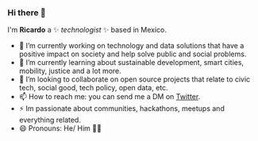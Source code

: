 ### Hi there 👋

I'm **Ricardo** a ✨ _technologist_ ✨ based in Mexico.

- 🔭 I’m currently working on technology and data solutions that have a positive impact on society and help solve public and social problems.
- 🌱 I’m currently learning about sustainable development, smart cities, mobility, justice and a lot more.
- 👯 I’m looking to collaborate on open source projects that relate to civic tech, social good, tech policy, open data, etc.
- 📫 How to reach me: you can send me a DM on [Twitter](https://twitter.com/ricardomiron_).
- ⚡ Im passionate about communities, hackathons, meetups and everything related.
- 😄 Pronouns: He/ Him 🏳️‍🌈
